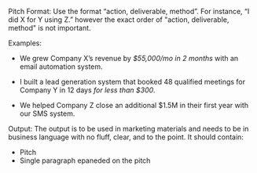 





Pitch Format: Use the format “action, deliverable, method”. For instance, “I did X for Y using Z.” however the exact order of "action, deliverable, method" is not important. 

Examples:
- We grew Company X’s revenue by _$55,000/mo in 2 months_ with an email automation system.
    
- I built a lead generation system that booked 48 qualified meetings for Company Y in 12 days _for less than $300_.
    
- We helped Company Z close an additional $1.5M in their first year with our SMS system.

Output:
The output is to be used in marketing materials and needs to be in business language with no fluff, clear, and to the point. It should contain:
- Pitch
- Single paragraph epaneded on the pitch